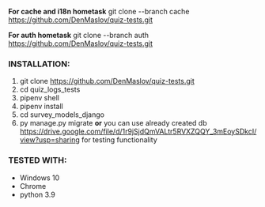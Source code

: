 **For cache and i18n hometask**  git clone --branch cache  https://github.com/DenMaslov/quiz-tests.git 

**For auth hometask**  git clone --branch auth  https://github.com/DenMaslov/quiz-tests.git 


### INSTALLATION:
1. git clone https://github.com/DenMaslov/quiz-tests.git
2. cd quiz_logs_tests
3. pipenv shell
4. pipenv install
5. cd survey_models_django
6. py manage.py migrate **or** you can use already created db https://drive.google.com/file/d/1r9jSjdQmVALtr5RVXZQQY_3mEoySDkcI/view?usp=sharing for testing functionality


### TESTED WITH:
* Windows 10
* Chrome
* python 3.9
